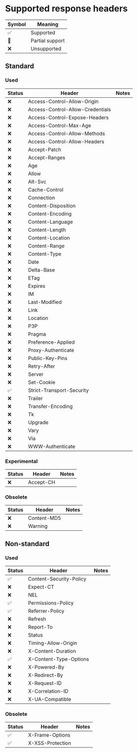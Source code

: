 # Supported response headers

| Symbol             | Meaning         |
| ------------------ | --------------- |
| :white_check_mark: | Supported       |
| :construction:     | Partial support |
| :x:                | Unsupported     |

## Standard

### Used

| Status             | Header                           | Notes |
| ------------------ | -------------------------------- | ----- |
| :x:                | Access-Control-Allow-Origin      |       |
| :x:                | Access-Control-Allow-Credentials |       |
| :x:                | Access-Control-Expose-Headers    |       |
| :x:                | Access-Control-Max-Age           |       |
| :x:                | Access-Control-Allow-Methods     |       |
| :x:                | Access-Control-Allow-Headers     |       |
| :x:                | Accept-Patch                     |       |
| :x:                | Accept-Ranges                    |       |
| :x:                | Age                              |       |
| :x:                | Allow                            |       |
| :x:                | Alt-Svc                          |       |
| :x:                | Cache-Control                    |       |
| :x:                | Connection                       |       |
| :x:                | Content-Disposition              |       |
| :x:                | Content-Encoding                 |       |
| :x:                | Content-Language                 |       |
| :x:                | Content-Length                   |       |
| :x:                | Content-Location                 |       |
| :x:                | Content-Range                    |       |
| :x:                | Content-Type                     |       |
| :x:                | Date                             |       |
| :x:                | Delta-Base                       |       |
| :x:                | ETag                             |       |
| :x:                | Expires                          |       |
| :x:                | IM                               |       |
| :x:                | Last-Modified                    |       |
| :x:                | Link                             |       |
| :x:                | Location                         |       |
| :x:                | P3P                              |       |
| :x:                | Pragma                           |       |
| :x:                | Preference-Applied               |       |
| :x:                | Proxy-Authenticate               |       |
| :x:                | Public-Key-Pins                  |       |
| :x:                | Retry-After                      |       |
| :x:                | Server                           |       |
| :x:                | Set-Cookie                       |       |
| :white_check_mark: | Strict-Transport-Security        |       |
| :x:                | Trailer                          |       |
| :x:                | Transfer-Encoding                |       |
| :x:                | Tk                               |       |
| :x:                | Upgrade                          |       |
| :x:                | Vary                             |       |
| :x:                | Via                              |       |
| :x:                | WWW-Authenticate                 |       |

### Experimental

| Status             | Header    | Notes |
| ------------------ | --------- | ----- |
| :x:                | Accept-CH |       |

### Obsolete

| Status             | Header      | Notes |
| ------------------ | ----------- | ----- |
| :x:                | Content-MD5 |       |
| :x:                | Warning     |       |

## Non-standard

### Used

| Status             | Header                  | Notes |
| ------------------ | ----------------------- | ----- |
| :white_check_mark: | Content-Security-Policy |       |
| :x:                | Expect-CT               |       |
| :x:                | NEL                     |       |
| :white_check_mark: | Permissions-Policy      |       |
| :white_check_mark: | Referrer-Policy         |       |
| :x:                | Refresh                 |       |
| :x:                | Report-To               |       |
| :x:                | Status                  |       |
| :x:                | Timing-Allow-Origin     |       |
| :x:                | X-Content-Duration      |       |
| :white_check_mark: | X-Content-Type-Options  |       |
| :x:                | X-Powered-By            |       |
| :x:                | X-Redirect-By           |       |
| :x:                | X-Request-ID            |       |
| :x:                | X-Correlation-ID        |       |
| :x:                | X-UA-Compatible         |       |

### Obsolete

| Status             | Header           | Notes |
| ------------------ | ---------------- | ----- |
| :white_check_mark: | X-Frame-Options  |       |
| :white_check_mark: | X-XSS-Protection |       |
